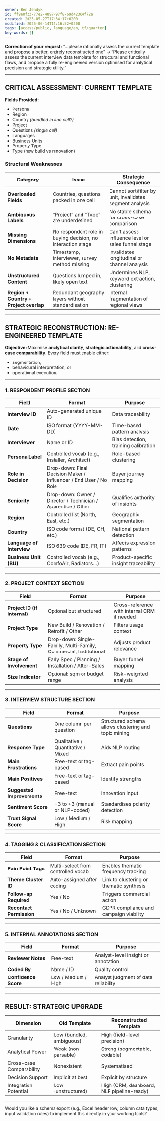 ```yaml
---
owner: Ben Jendyk
id: ff9e0f23-77e2-4897-97f8-69d42364f72a
created: 2025-05-27T17:34:17+0200
modified: 2025-06-14T15:16:52+0200
tags: [access/public, language/en, tf/quarter]
key-words: []
---
```


**Correction of your request:**
“…please rationally assess the current template and propose a better, entirely reconstructed one” → “Please critically assess the current interview data template for structural and functional flaws, and propose a fully re-engineered version optimised for analytical precision and strategic utility.”

---

## CRITICAL ASSESSMENT: CURRENT TEMPLATE

**Fields Provided:**

* Persona
* Region
* Country *(bundled in one cell?)*
* Project
* Questions *(single cell)*
* Languages
* Business Units
* Property Type
* Type (new build vs renovation)

### Structural Weaknesses

| Category                               | Issue                                                       | Strategic Consequence                                    |
| -------------------------------------- | ----------------------------------------------------------- | -------------------------------------------------------- |
| **Overloaded Fields**                  | Countries, questions packed in one cell                     | Cannot sort/filter by unit, invalidates segment analysis |
| **Ambiguous Labels**                   | “Project” and “Type” are underdefined                       | No stable schema for cross-case comparison               |
| **Missing Dimensions**                 | No respondent role in buying decision, no interaction stage | Can’t assess influence level or sales funnel stage       |
| **No Metadata**                        | Timestamp, interviewer, survey method missing               | Invalidates longitudinal or channel analysis             |
| **Unstructured Content**               | Questions lumped in, likely open text                       | Undermines NLP, keyword extraction, clustering           |
| **Region + Country + Project overlap** | Redundant geography layers without standardisation          | Internal fragmentation of regional views                 |

---

## STRATEGIC RECONSTRUCTION: RE-ENGINEERED TEMPLATE

**Objective:**
Maximise **analytical clarity**, **strategic actionability**, and **cross-case comparability**. Every field must enable either:

* segmentation,
* behavioural interpretation, or
* operational execution.

---

### **1. RESPONDENT PROFILE SECTION**

| Field                     | Format                                                            | Purpose                               |
| ------------------------- | ----------------------------------------------------------------- | ------------------------------------- |
| **Interview ID**          | Auto-generated unique ID                                          | Data traceability                     |
| **Date**                  | ISO format (YYYY-MM-DD)                                           | Time-based pattern analysis           |
| **Interviewer**           | Name or ID                                                        | Bias detection, training calibration  |
| **Persona Label**         | Controlled vocab (e.g., Installer, Architect)                     | Role-based clustering                 |
| **Role in Decision**      | Drop-down: Final Decision Maker / Influencer / End User / No Role | Buyer journey mapping                 |
| **Seniority**             | Drop-down: Owner / Director / Technician / Apprentice / Other     | Qualifies authority of insights       |
| **Region**                | Controlled list (North, East, etc.)                               | Geographic segmentation               |
| **Country**               | ISO code format (DE, CH, etc.)                                    | National pattern detection            |
| **Language of Interview** | ISO 639 code (DE, FR, IT)                                         | Affects expression patterns           |
| **Business Unit (BU)**    | Controlled vocab (e.g., ComfoAir, Radiators…)                     | Product-specific insight traceability |

---

### **2. PROJECT CONTEXT SECTION**

| Field                        | Format                                                            | Purpose                                     |
| ---------------------------- | ----------------------------------------------------------------- | ------------------------------------------- |
| **Project ID (if internal)** | Optional but structured                                           | Cross-reference with internal CRM if needed |
| **Project Type**             | New Build / Renovation / Retrofit / Other                         | Filters usage context                       |
| **Property Type**            | Drop-down: Single-Family, Multi-Family, Commercial, Institutional | Adjusts product relevance                   |
| **Stage of Involvement**     | Early Spec / Planning / Installation / After-Sales                | Buyer funnel mapping                        |
| **Size Indicator**           | Optional: sqm or budget range                                     | Risk-weighted analysis                      |

---

### **3. INTERVIEW STRUCTURE SECTION**

| Field                      | Format                             | Purpose                                              |
| -------------------------- | ---------------------------------- | ---------------------------------------------------- |
| **Questions**              | One column per question            | Structured schema allows clustering and topic mining |
| **Response Type**          | Qualitative / Quantitative / Mixed | Aids NLP routing                                     |
| **Main Frustrations**      | Free-text or tag-based             | Extract pain points                                  |
| **Main Positives**         | Free-text or tag-based             | Identify strengths                                   |
| **Suggested Improvements** | Free-text                          | Innovation input                                     |
| **Sentiment Score**        | -3 to +3 (manual or NLP-coded)     | Standardises polarity detection                      |
| **Trust Signal Score**     | Low / Medium / High                | Risk mapping                                         |

---

### **4. TAGGING & CLASSIFICATION SECTION**

| Field                    | Format                             | Purpose                                  |
| ------------------------ | ---------------------------------- | ---------------------------------------- |
| **Pain Point Tags**      | Multi-select from controlled vocab | Enables thematic frequency tracking      |
| **Theme Cluster ID**     | Auto-assigned after coding         | Link to clustering or thematic synthesis |
| **Follow-up Required**   | Yes / No                           | Triggers commercial action               |
| **Recontact Permission** | Yes / No / Unknown                 | GDPR compliance and campaign viability   |

---

### **5. INTERNAL ANNOTATIONS SECTION**

| Field                | Format              | Purpose                              |
| -------------------- | ------------------- | ------------------------------------ |
| **Reviewer Notes**   | Free-text           | Analyst-level insight or annotation  |
| **Coded By**         | Name / ID           | Quality control                      |
| **Confidence Score** | Low / Medium / High | Analyst judgment of data reliability |

---

## RESULT: STRATEGIC UPGRADE

| Dimension                | Old Template             | Reconstructed Template                    |
| ------------------------ | ------------------------ | ----------------------------------------- |
| Granularity              | Low (bundled, ambiguous) | High (field-level precision)              |
| Analytical Power         | Weak (non-parsable)      | Strong (segmentable, codable)             |
| Cross-case Comparability | Nonexistent              | Systematised                              |
| Decision Support         | Implicit at best         | Explicit by structure                     |
| Integration Potential    | Low (unstructured)       | High (CRM, dashboard, NLP pipeline-ready) |

---

Would you like a schema export (e.g., Excel header row, column data types, input validation rules) to implement this directly in your working tools?
